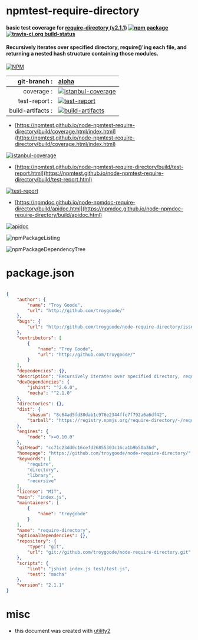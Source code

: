 # npmtest-require-directory

#### basic test coverage for  [require-directory (v2.1.1)](https://github.com/troygoode/node-require-directory/)  [![npm package](https://img.shields.io/npm/v/npmtest-require-directory.svg?style=flat-square)](https://www.npmjs.org/package/npmtest-require-directory) [![travis-ci.org build-status](https://api.travis-ci.org/npmtest/node-npmtest-require-directory.svg)](https://travis-ci.org/npmtest/node-npmtest-require-directory)

#### Recursively iterates over specified directory, require()'ing each file, and returning a nested hash structure containing those modules.

[![NPM](https://nodei.co/npm/require-directory.png?downloads=true&downloadRank=true&stars=true)](https://www.npmjs.com/package/require-directory)

| git-branch : | [alpha](https://github.com/npmtest/node-npmtest-require-directory/tree/alpha)|
|--:|:--|
| coverage : | [![istanbul-coverage](https://npmtest.github.io/node-npmtest-require-directory/build/coverage.badge.svg)](https://npmtest.github.io/node-npmtest-require-directory/build/coverage.html/index.html)|
| test-report : | [![test-report](https://npmtest.github.io/node-npmtest-require-directory/build/test-report.badge.svg)](https://npmtest.github.io/node-npmtest-require-directory/build/test-report.html)|
| build-artifacts : | [![build-artifacts](https://npmtest.github.io/node-npmtest-require-directory/glyphicons_144_folder_open.png)](https://github.com/npmtest/node-npmtest-require-directory/tree/gh-pages/build)|

- [https://npmtest.github.io/node-npmtest-require-directory/build/coverage.html/index.html](https://npmtest.github.io/node-npmtest-require-directory/build/coverage.html/index.html)

[![istanbul-coverage](https://npmtest.github.io/node-npmtest-require-directory/build/screenCapture.buildCi.browser.%252Ftmp%252Fbuild%252Fcoverage.lib.html.png)](https://npmtest.github.io/node-npmtest-require-directory/build/coverage.html/index.html)

- [https://npmtest.github.io/node-npmtest-require-directory/build/test-report.html](https://npmtest.github.io/node-npmtest-require-directory/build/test-report.html)

[![test-report](https://npmtest.github.io/node-npmtest-require-directory/build/screenCapture.buildCi.browser.%252Ftmp%252Fbuild%252Ftest-report.html.png)](https://npmtest.github.io/node-npmtest-require-directory/build/test-report.html)

- [https://npmdoc.github.io/node-npmdoc-require-directory/build/apidoc.html](https://npmdoc.github.io/node-npmdoc-require-directory/build/apidoc.html)

[![apidoc](https://npmdoc.github.io/node-npmdoc-require-directory/build/screenCapture.buildCi.browser.%252Ftmp%252Fbuild%252Fapidoc.html.png)](https://npmdoc.github.io/node-npmdoc-require-directory/build/apidoc.html)

![npmPackageListing](https://npmtest.github.io/node-npmtest-require-directory/build/screenCapture.npmPackageListing.svg)

![npmPackageDependencyTree](https://npmtest.github.io/node-npmtest-require-directory/build/screenCapture.npmPackageDependencyTree.svg)



# package.json

```json

{
    "author": {
        "name": "Troy Goode",
        "url": "http://github.com/troygoode/"
    },
    "bugs": {
        "url": "http://github.com/troygoode/node-require-directory/issues/"
    },
    "contributors": [
        {
            "name": "Troy Goode",
            "url": "http://github.com/troygoode/"
        }
    ],
    "dependencies": {},
    "description": "Recursively iterates over specified directory, require()'ing each file, and returning a nested hash structure containing those modules.",
    "devDependencies": {
        "jshint": "^2.6.0",
        "mocha": "^2.1.0"
    },
    "directories": {},
    "dist": {
        "shasum": "8c64ad5fd30dab1c976e2344ffe7f792a6a6df42",
        "tarball": "https://registry.npmjs.org/require-directory/-/require-directory-2.1.1.tgz"
    },
    "engines": {
        "node": ">=0.10.0"
    },
    "gitHead": "cc71c23dd0c16cefd26855303c16ca1b9b50a36d",
    "homepage": "https://github.com/troygoode/node-require-directory/",
    "keywords": [
        "require",
        "directory",
        "library",
        "recursive"
    ],
    "license": "MIT",
    "main": "index.js",
    "maintainers": [
        {
            "name": "troygoode"
        }
    ],
    "name": "require-directory",
    "optionalDependencies": {},
    "repository": {
        "type": "git",
        "url": "git://github.com/troygoode/node-require-directory.git"
    },
    "scripts": {
        "lint": "jshint index.js test/test.js",
        "test": "mocha"
    },
    "version": "2.1.1"
}
```



# misc
- this document was created with [utility2](https://github.com/kaizhu256/node-utility2)
